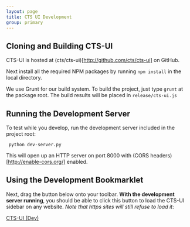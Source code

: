 ```yaml
---
layout: page
title: CTS UI Development
group: primary
---
```


## Cloning and Building CTS-UI

CTS-UI is hosted at (cts/cts-ui)[http://github.com/cts/cts-ui] on GitHub.

Next install all the required NPM packages by running `npm install` in the local directory.

We use Grunt for our build system. To build the project, just type `grunt` at the package root. The build results will be placed in `release/cts-ui.js`

## Running the Development Server

To test while you develop, run the development server included in the project root:

     python dev-server.py

This will open up an HTTP server on port 8000 with (CORS headers)[http://enable-cors.org/] enabled.

## Using the Development Bookmarklet

Next, drag the button below onto your toolbar. **With the development server running**, you should be able to click this button to load the CTS-UI sidebar on any website. *Note that https sites will still refuse to load it*: 

<p><a class="btn btn-success" href="javascript:var s=document.createElement('script');s.setAttribute('src','http://localhost:8000/release/cts-ui.js');document.getElementsByTagName('body')[0].appendChild(s);">CTS-UI (Dev)</a>

